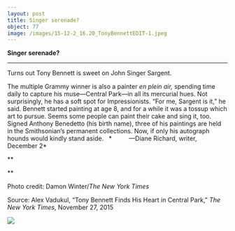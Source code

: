```yaml
---
layout: post
title: Singer serenade?
object: 77
image: /images/15-12-2_16.20_TonyBennettEDIT-1.jpeg
---
```

**Singer serenade?**

****

Turns out Tony Bennett is sweet on John Singer Sargent. 

The multiple Grammy winner is also a painter *en plein air,* spending time daily to capture his muse—Central Park—in all its mercurial hues. Not surprisingly, he has a soft spot for Impressionists. “For me, Sargent is it,” he said. Bennett started painting at age 8, and for a while it was a tossup which art to pursue. Seems some people can paint their cake and sing it, too. Signed Anthony Benedetto (his birth name), three of his paintings are held in the Smithsonian’s permanent collections. Now, if only his autograph hounds would kindly stand aside.   *          —Diane Richard, writer, December 2*

**

**

Photo credit: Damon Winter/*The New York Times*

Source: Alex Vadukul, “Tony Bennett Finds His Heart in Central Park,” *The New York Times*, November 27, 2015

![]({{siteurl.base}}/images/15-12-2_16.20_TonyBennettEDIT-1.jpeg)
